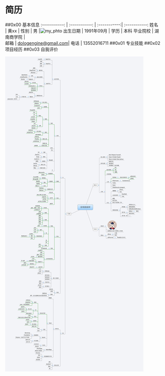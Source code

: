 简历
=======
##0x00 基本信息
:-----------: | :-----------: | :-----------:| :-----------:
姓名         | 黄xx        | 性别       | 男 |![my_phto](./images/my_phto.gng)
出生日期     | 1991年09月    | 学历       | 本科 
毕业院校     | 湖南商学院    |  
邮箱     | dologengine@gmail.com| 电话       | 13552016711 
##0x01 专业技能
##0x02 项目经历
##0x03 自我评价


 ![full_stack_tree](./images/full_stack_tree.jpg)
